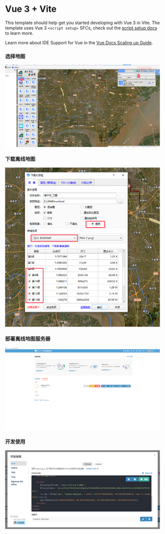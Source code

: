 # Vue 3 + Vite

This template should help get you started developing with Vue 3 in Vite. The template uses Vue 3 `<script setup>` SFCs, check out the [script setup docs](https://v3.vuejs.org/api/sfc-script-setup.html#sfc-script-setup) to learn more.

Learn more about IDE Support for Vue in the [Vue Docs Scaling up Guide](https://vuejs.org/guide/scaling-up/tooling.html#ide-support).
### 选择地图
![选择地图](QQ20250327-144508.png)
### 下载离线地图
![下载离线地图](QQ20250327-144659.png)
### 部署离线地图服务器
![部署离线地图服务器](QQ20250327-103140.png)
### 开发使用
![开发使用](QQ20250327-144833.png)